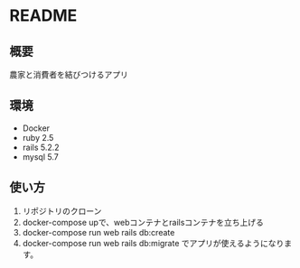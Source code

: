 # README

## 概要
農家と消費者を結びつけるアプリ

## 環境
- Docker
- ruby 2.5
- rails 5.2.2
- mysql 5.7

## 使い方
1. リポジトリのクローン
2. docker-compose upで、webコンテナとrailsコンテナを立ち上げる
3. docker-compose run web rails db:create
4. docker-compose run web rails db:migrate でアプリが使えるようになります。

